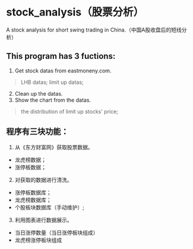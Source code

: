 # stock_analysis（股票分析）
A stock analysis for short swing trading in China.（中国A股收盘后的短线分析）

## This program has 3 fuctions:
1. Get stock datas from eastmoneny.com.
> LHB datas;
> limit up datas;
2. Clean up the datas.
3. Show the chart from the datas.
> the distribution of limit up stocks' price;

## 程序有三块功能：
1. 从《东方财富网》获取股票数据。
  - 龙虎榜数据；
  - 涨停板数据；
  
2. 对获取的数据进行清洗。
  - 涨停板数据库；
  - 龙虎榜数据库；
  - 个股板块数据库（手动维护）;
  
3. 利用图表进行数据展示。
  - 当日涨停数量（当日涨停板块组成）
  - 龙虎榜涨停板块组成
  


